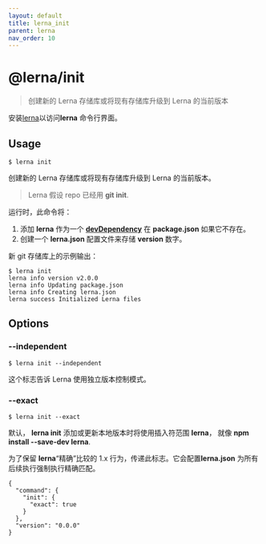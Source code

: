 ```yaml
---
layout: default
title: lerna_init
parent: lerna
nav_order: 10
---
```

  
  
  

  # **@lerna/init**

> 创建新的 Lerna 存储库或将现有存储库升级到 Lerna 的当前版本

安装[lerna](https://www.npmjs.com/package/lerna)以访问**lerna** 命令行界面。

## Usage

```
$ lerna init
```

创建新的 Lerna 存储库或将现有存储库升级到 Lerna 的当前版本。

> Lerna 假设 repo 已经用 **git init**.

运行时，此命令将：

1. 添加 **lerna** 作为一个 [**devDependency**](https://docs.npmjs.com/files/package.json#devdependencies) 在 **package.json** 如果它不存在。
2. 创建一个 **lerna.json** 配置文件来存储 **version** 数字。

新 git 存储库上的示例输出：

```
$ lerna init
lerna info version v2.0.0
lerna info Updating package.json
lerna info Creating lerna.json
lerna success Initialized Lerna files
```

## Options

### **--independent**

```
$ lerna init --independent
```

这个标志告诉 Lerna 使用独立版本控制模式。

### **--exact**

```
$ lerna init --exact
```

默认， **lerna init** 添加或更新本地版本时将使用插入符范围 **lerna**， 就像 **npm install --save-dev lerna**.

为了保留 **lerna**“精确”比较的 1.x 行为，传递此标志。它会配置**lerna.json** 为所有后续执行强制执行精确匹配。

```
{
  "command": {
    "init": {
      "exact": true
    }
  },
  "version": "0.0.0"
}
```
